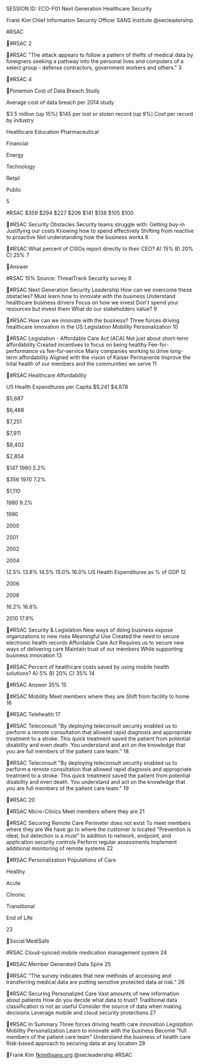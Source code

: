 SESSION ID: ECO-F01
Next Generation Healthcare Security

Frank Kim
Chief Information Security Officer SANS Institute @secleadership

#RSAC

#RSAC
2

#RSAC
"The attack appears to follow a pattern of thefts of medical data by foreigners seeking a pathway into the personal lives and computers of a select group - defense contractors, government workers and others."
3

#RSAC
4

Ponemon Cost of Data Breach Study

 Average cost of data breach per 2014 study

 $3.5 million (up 15%)  $145 per lost or stolen record (up 9%)
 Cost per record by industry

Healthcare Education Pharmaceutical

Financial

Energy

Technology

Retail

Public

5

#RSAC
$359 $294 $227 $206 $141 $138 $105 $100

#RSAC
Security Obstacles
 Security teams struggle with:
 Getting buy-in  Justifying our costs  Knowing how to spend effectively  Shifting from reactive to proactive  Not understanding how the business works
6

#RSAC
What percent of CISOs report directly to their CEO?
A) 15% B) 20% C) 25%
7

Answer

#RSAC
15%
Source: ThreatTrack Security survey
8

#RSAC
Next Generation Security Leadership
 How can we overcome these obstacles?  Must learn how to innovate with the business
 Understand healthcare business drivers  Focus on how we invest
 Don't spend your resources but invest them  What do our stakeholders value?
9

#RSAC
How can we innovate with the business?
 Three forces driving healthcare innovation in the US
 Legislation  Mobility  Personalization
10

#RSAC
Legislation - Affordable Care Act (ACA)
 Not just about short-term affordability
 Created incentives to focus on being healthy  Fee-for-performance vs fee-for-service
 Many companies working to drive long-term affordability  Aligned with the vision of Kaiser Permanente
 Improve the total health of our members and the communities we serve
11

#RSAC
Healthcare Affordability

US Health Expenditures per Capita
$5,241 $4,878

$5,687

$6,488

$7,251

$7,911

$8,402

$2,854

$147
1960
5.2%

$356
1970
7.2%

$1,110

1980
9.2%

1990

2000

2001

2002

2004

12.5% 13.8% 14.5% 15.0% 16.0%
US Health Expenditures as % of GDP
12

2006

2008

16.2% 16.8%

2010
17.9%

#RSAC
Security & Legislation
 New ways of doing business expose organizations to new risks
 Meaningful Use  Created the need to secure electronic health records
 Affordable Care Act  Requires us to secure new ways of delivering care
 Maintain trust of our members  While supporting business innovation
13

#RSAC
Percent of healthcare costs saved by using mobile health solutions?
A) 5% B) 20% C) 35%
14

#RSAC
Answer
35%
15

#RSAC
Mobility
Meet members where they are
Shift from facility to home
16

#RSAC
Telehealth
17

#RSAC
Teleconsult
"By deploying teleconsult security enabled us to perform a remote consultation that allowed rapid diagnosis and appropriate treatment to a stroke. This quick treatment saved the patient from potential disability and even death. You understand and act on the knowledge that you are full members of the patient care team."
18

#RSAC
Teleconsult
"By deploying teleconsult security enabled us to perform a remote consultation that allowed rapid diagnosis and appropriate treatment to a stroke. This quick treatment saved the patient from potential disability and even death. You understand and act on the knowledge that you are full members of the patient care team."
19

#RSAC
20

#RSAC
Micro-Clinics
 Meet members where they are
21

#RSAC
Securing Remote Care
 Perimeter does not exist
 To meet members where they are  We have go to where the customer is located
 "Prevention is ideal, but detection is a must"
 In addition to network, endpoint, and application security controls  Perform regular assessments  Implement additional monitoring of remote systems
22

#RSAC
Personalization
 Populations of Care

Healthy

Acute

Chronic

Transitional

End of Life

23

Social
 MediSafe

#RSAC
Cloud-synced mobile medication management system
24

#RSAC
Member Generated Data
 Spire
25

#RSAC
"The survey indicates that new methods of accessing and
transferring medical data are putting sensitive protected data at risk."
26

#RSAC
Securing Personalized Care
 Vast amounts of new information about patients  How do you decide what data to trust?
 Traditional data classification is not as useful  Consider the source of data when making decisions
 Leverage mobile and cloud security protections
27

#RSAC
In Summary
 Three forces driving health care innovation
 Legislation  Mobility  Personalization
 Learn to innovate with the business
 Become "full members of the patient care team"  Understand the business of health care  Risk-based approach to securing data at any location
28

Frank Kim
fkim@sans.org @secleadership
#RSAC

